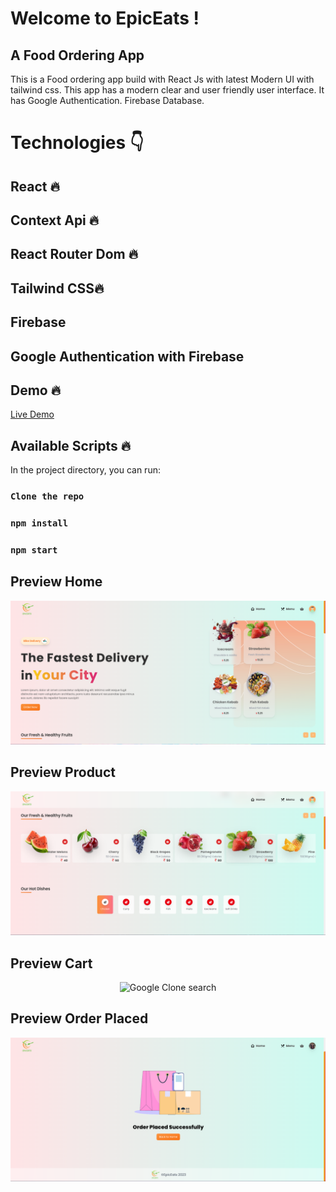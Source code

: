 # Welcome to EpicEats !

## A Food Ordering App

<p>This is a Food ordering app build with React Js with latest Modern UI with tailwind css. This app has a modern clear and user friendly user interface. It has Google Authentication. Firebase Database. </p>

# Technologies 👇

## React 🔥

## Context Api 🔥

## React Router Dom 🔥

## Tailwind CSS🔥

## Firebase

## Google Authentication with Firebase

## Demo 🔥

<a href="" target="_blank">Live Demo</a>

## Available Scripts 🔥

In the project directory, you can run:

### `Clone the repo`

### `npm install`

### `npm start`

## Preview Home

<div  align="center">

<img  src="./src/img/1.png"  alt="Google Clone" />
</div>

## Preview Product

<div  align="center"  >

<img  src="./src/img/2.png"  alt="Google Clone search" />
</div>

## Preview Cart

<div  align="center" >

<img  src="./src/img/.png"  alt="Google Clone search" />
</div>

## Preview Order Placed

<div  align="center" >

<img  src="./src/img/4.png"  alt="Google Clone search" />
</div>
